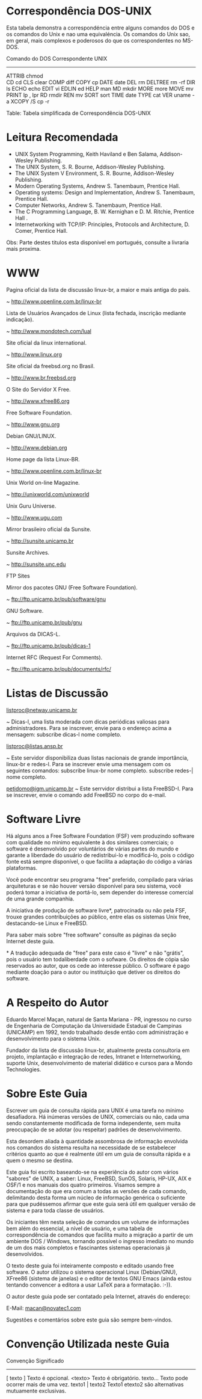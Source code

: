 # Correspondência DOS-UNIX

Esta tabela demonstra a correspondéncia entre alguns comandos do DOS e os comandos do Unix e nao uma equivaléncia. Os comandos do Unix sao, em geral, mais complexos e poderosos do que os correspondentes no MS-DOS.

 Comando do DOS    Correspondente UNIX
 --------------    --------------------
  ATTRIB           chmod             
  CD               cd
  CLS              clear
  COMP             diff
  COPY             cp
  DATE             date
  DEL              rm
  DELTREE          rm -rf
  DIR              ls
  ECHO             echo
  EDIT             vi
  EDLIN            ed
  HELP             man
  MD               mkdir
  MORE             more
  MOVE             mv
  PRINT            lp , lpr
  RD               rmdir
  REN              mv
  SORT             sort
  TIME             date
  TYPE             cat
  VER              uname -a
  XCOPY /S         cp -r

Table: Tabela simplificada de Correspondência DOS-UNIX


# Leitura Recomendada

- UNIX System Programming, Keith Haviland e Ben Salama, Addison-
Wesley Publishing.
- The UNIX System, S. R. Bourne, Addison-Wesley Publishing.
- The UNIX System V Environment, S. R. Bourne, Addison-Wesley
  Publishing.
- Modern Operating Systems, Andrew S. Tanembaum, Prentice Hall.
- Operating systems: Design and Implementation, Andrew S.
  Tanembaum, Prentice Hall.
- Computer Networks, Andrew S. Tanembaum, Prentice Hall.
- The C Programming Language, B. W. Kernighan e D. M. Ritchie,
  Prentice Hall .
- Internetworking with TCP/IP: Principles, Protocols and
  Architecture, D. Comer, Prentice Hall.

Obs: Parte destes titulos esta disponivel em portugués, consulte a
livraria mais proxima.

# WWW

Pagina oficial da lista de discussão linux-br, a maior e mais antiga do pais.

  ~ <http://www.openline.com.br/linux-br>

Lista de Usuários Avançados de Linux (lista fechada, inscrição mediante indicação).

  ~ <http://www.mondotech.com/lual>

Site oficial da linux international.

  ~ <http://www.linux.org>

Site oficial da freebsd.org no Brasil.

  ~ <http://www.br.freebsd.org>

O Site do Servidor X Free.

  ~ <http://www.xfree86.org>

Free Software Foundation.

  ~ <http://www.gnu.org>

Debian GNU/LINUX.

  ~ <http://www.debian.org>

Home page da lista Linux-BR.

  ~ <http://www.openline.com.br/linux-br>

Unix World on-line Magazine.

  ~ <http://unixworld.com/unixworld>

Unix Guru Universe.

  ~ <http://www.ugu.com>

Mirror brasileiro oficial da Sunsite.

  ~ <http://sunsite.unicamp.br>

Sunsite Archives.

  ~ <http://sunsite.unc.edu>

FTP Sites

Mirror dos pacotes GNU (Free Software Foundation).

  ~ <ftp://ftp.unicamp.br/pub/software/gnu>

GNU Software.

  ~ <ftp://ftp.unicamp.br/pub/gnu>

Arquivos da DICAS-L.

  ~ <ftp://ftp.unicamp.br/pub/dicas-1>

Internet RFC (Request For Comments).

  ~ <ftp://ftp.unicamp.br/pub/documents/rfc/>

# Listas de Discussão

listproc@netway.unicamp.br

  ~ Dicas-l, uma lista moderada com dicas periódicas valiosas para administradores.
Para se inscrever, envie para o endereço acima a mensagem:
subscribe dicas-l nome completo.

listproc@listas.ansp.br

  ~ Este servidor disponibiliza duas listas nacionais de grande importância, linux-br
e redes-l. Para se inscrever envie uma mensagem com os seguintes comandos:
subscribe linux-br nome completo.
subscribe redes-| nome completo.

petidomo@igm.unicamp.br
  ~ Este serrvidor distribui a lista FreeBSD-I. Para se inscrever, envie o comando add
FreeBSD no corpo do e-mail.

# Software Livre

Há alguns anos a Free Software Foundation (FSF) vem produzindo software
com qualidade no minimo equivalente à dos similares comerciais; o software é
desenvolvido por voluntários de várias partes do mundo e garante a liberdade do
usuário de redistribui-lo e modificá-lo, pois o código fonte está sempre disponível,
o que facilita a adaptação do código a várias plataformas.

Você pode encontrar seu programa "free" preferido, compilado para várias
arquiteturas e se não houver versão disponível para seu sistema, você poderá
tomar a iniciativa de portá-lo, sem depender do interesse comercial de uma grande
companhia.

A iniciativa de produção de software livre\*, patrocinada ou não pela FSF,
trouxe grandes contribuições ao público, entre elas os sistemas Unix free,
destacando-se Linux e FreeBSD.

Para saber mais sobre "free software" consulte as páginas da seção
Internet deste guia.

\* A tradução adequada de "free" para este caso é "livre" e não "grátis", pois o
usuário tem todaliberdade com o sofware. Os direitos de cópia são reservados ao autor,
que os cede ao interesse público. O software é pago mediante doação para o autor ou
instituição que detiver os direitos do software.

# A Respeito do Autor

Eduardo Marcel Maçan, natural de Santa Mariana - PR, ingressou no curso
de Engenharia de Computação da Universidade Estadual de Campinas (UNICAMP)
em 1992, tendo trabalhado desde então com administração e desenvolvimento
para o sistema Unix.

Fundador da lista de discussão linux-br, atualmente presta consultoria em
projeto, implantação e integração de redes, Intranet e Internetworking, suporte
Unix, desenvolvimento de material didático e cursos para a Mondo Technologies.

# Sobre Este Guia

Escrever um guia de consulta rápida para UNIX é uma tarefa no mínimo
desafiadora. Há inúmeras versões de UNIX, comerciais ou não, cada uma sendo
constantemente modificada de forma independente, sem muita preocupação de se
adotar (ou respeitar) padrões de desenvolvimento.

Esta desordem aliada à quantidade assombrosa de informação envolvida
nos comandos do sistema resulta na necessidade de se estabelecer critérios
quanto ao que é realmente útil em um guia de consulta rápida e a quem o mesmo
se destina.

Este guia foi escrito baseando-se na experiência do autor com vários
"sabores" de UNIX, a saber: Linux, FreeBSD, SunOS, Solaris, HP-UX, AIX e OSF/1
e nos manuais dos quatro primeiros. Visamos sempre a documentação do que era
comum a todas as versões de cada comando, delimitando desta forma um núcleo
de informação genérica o suficiente para que pudéssemos afirmar que este guia
será útil em qualquer versão de sistema e para toda classe de usuários.

Os iniciantes têm nesta seleção de comandos um volume de informações
bem além do essencial, a nível de usuário, e uma tabela de correspondência de
comandos que facilita muito a migração a partir de um ambiente DOS / Windows,
tornando possível o ingresso imediato no mundo de um dos mais completos e
fascinantes sistemas operacionais já desenvolvidos.

O texto deste guia foi inteiramente composto e editado usando free
software. O autor utilizou o sistema operacional Linux (Debian/GNU), XFree86
(sistema de janelas) e o editor de textos GNU Emacs (ainda estou tentando
convencer a editora a usar LaTeX para a formatação. :-)).

O autor deste guia pode ser contatado pela Internet, através do endereço:

E-Mail: macan@novatec1.com

Sugestões e comentários sobre este guia são sempre bem-vindos.

# Convenção Utilizada neste Guia
 
Convenção       Significado
---------       -----------
[ texto ]       Texto é opcional.
\<texto\>       Texto é obrigatório.
texto...        Texto pode ocorrer mais de uma vez.
texto1 | texto2 Texto1 etexto2 são alternativas mutuamente exclusivas.

